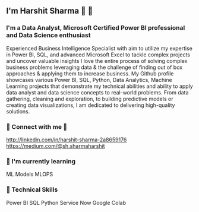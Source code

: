 ## I'm Harshit Sharma 👋 👋

### I'm a Data Analyst, Microsoft Certified Power BI professional and Data Science enthusiast

Experienced Business Intelligence Specialist with aim to utilize my expertise in Power BI, SQL, and advanced Microsoft Excel to tackle complex projects and uncover valuable insights
I love the entire process of solving complex business problems leveraging data & the challenge of finding out of box approaches & applying them to increase business. My Github profile showcases various Power BI, SQL, Python, Data Analytics, Machine Learning projects that demonstrate my technical abilities and ability to apply data analyst and data science concepts to real-world problems. From data gathering, cleaning and exploration, to building predictive models or creating data visualizations, I am dedicated to delivering high-quality solutions.

### 🤝 Connect with me 🤝
http://linkedin.com/in/harshit-sharma-2a8659176
https://medium.com/@sh.sharmaharshit

### 🌱 I'm currently learning
ML Models
MLOPS

### 💼 Technical Skills
Power BI
SQL
Python
Service Now
Google Colab

<!--
**sh-sharmaharshit/sh-sharmaharshit** is a ✨ _special_ ✨ repository because its `README.md` (this file) appears on your GitHub profile.

Here are some ideas to get you started:

- 🔭 I’m currently working on ...
- 🌱 I’m currently learning ...
- 👯 I’m looking to collaborate on ...
- 🤔 I’m looking for help with ...
- 💬 Ask me about ...
- 📫 How to reach me: ...
- 😄 Pronouns: ...
- ⚡ Fun fact: ...
-->
